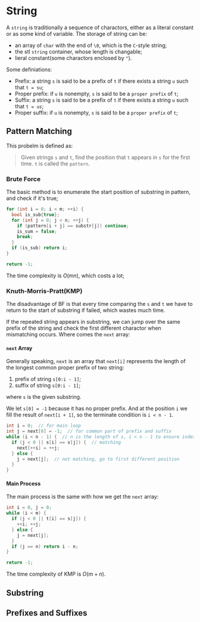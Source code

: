 # String

A `string` is traditionally a sequence of charactors, either as a literal constant or as some kind of variable. The storage of string can be:

- an array of `char` with the end of `\0`, which is the `C`-style string;
- the stl `string` container, whose length is changable;
- lieral constant(some charactors enclosed by `"`).

Some definiations:

- Prefix: a string `s` is said to be a prefix of `t` if there exists a string `u` such that `t = su`;
- Proper prefix: if `u` is nonempty, `s` is said to be a `proper prefix` of `t`;
- Suffix: a string `s` is said to be a prefix of `t` if there exists a string `u` such that `t = us`;
- Proper suffix: if `u` is nonempty, `s` is said to be a `proper prefix` of `t`;

## Pattern Matching

This probelm is defined as:
> Given strings `s` and `t`, find the position that `t` appears in `s` for the first time. `t` is called the `pattern`.

### Brute Force

The basic method is to enumerate the start position of substring in pattern, and check if it's true;

```C++
for (int i = 0; i < m; ++i) {
  bool is_sub{true};
  for (int j = 0; j < n; ++j) {
    if (pattern[i + j] == substr[j]) continue;
    is_sum = false;
    break;
  }
  if (is_sub) return i;
}

return -1;
```

The time complexity is $O(mn)$, which costs a lot;

### Knuth-Morris-Pratt(KMP)

The disadvantage of BF is that every time comparing the `s` and `t` we have to return to the start of substring if failed, which wastes much time.

If the repeated string appears in substring, we can jump over the same prefix of the string and check the first different charactor when mismatching occurs. Where comes the `next` array:

#### `next` Array

Generally speaking, `next` is an array that `next[i]` represents the length of the longest common proper prefix of two string:

1. prefix of string `s[0:i - 1]`;
2. suffix of string `s[0:i - 1]`;

where `s` is the given substring.

We let `s[0] = -1` because it has no proper prefix. And at the position `i` we fill the result of `next[i + 1]`, so the terminate condition is `i < n - 1`.

```C++
int i = 0;  // for main loop
int j = next[0] = -1;  // for common part of prefix and suffix
while (i < n - 1) {  // n is the length of s, i < n - 1 to ensure index safety
  if (j < 0 || s[i] == s[j]) {  // matching
    next[++i] = ++j;
  } else {
    j = next[j];  // not matching, go to first different position
  }
}
```

#### Main Process

The main process is the same with how we get the `next` array:

```C++
int i = 0, j = 0;
while (i < m) {
  if (j < 0 || t[i] == s[j]) {
    ++i; ++j;
  } else {
    j = next[j];
  }
  if (j == n) return i - n;
}

return -1;
```

The time complexity of KMP is $O(m + n)$.

## Substring

## Prefixes and Suffixes




